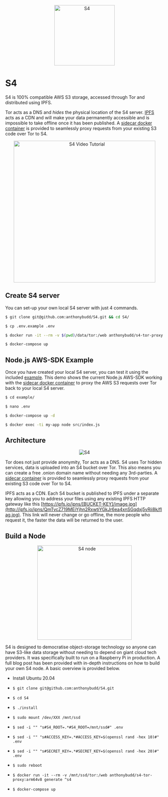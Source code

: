 <p align="center">
<img width="192" src="https://raw.githubusercontent.com/anthonybudd/s4/master/docs/img/s4-logo-dark.svg" alt="S4">
</p>


# S4
S4 is 100% compatible AWS S3 storage, accessed through Tor and distributed using IPFS.

Tor acts as a DNS and *hides* the physical location of the S4 server. [IPFS](https://github.com/ipfs/ipfs) acts as a CDN and will make your data permanently accessible and is impossible to take offline once it has been published. A [sidecar docker container](https://github.com/anthonybudd/s4-client) is provided to seamlessly proxy requests from your existing S3 code over Tor to S4.


<p align="center">
<a href="https://youtu.be/RMNjpAmCvcQ">
<img width="450" src="https://raw.githubusercontent.com/anthonybudd/s4/master/docs/img/s4-youtube-embed.png" alt="S4 Video Tutorial">
</a>
</p>

## Create S4 server
You can set-up your own local S4 server with just 4 commands.
```sh
$ git clone git@github.com:anthonybudd/S4.git && cd S4/

$ cp .env.example .env

$ docker run -it --rm -v $(pwd)/data/tor:/web anthonybudd/s4-tor-proxy generate ^s4

$ docker-compose up
```
## Node.js AWS-SDK Example
Once you have created your local S4 server, you can test it using the included [example](https://github.com/anthonybudd/S4/blob/master/example/src/index.js). This demo shows the current Node.js AWS-SDK working with the [sidecar docker container](https://github.com/anthonybudd/s4-client) to proxy the AWS S3 requests over Tor back to your local S4 server.

```sh
$ cd example/

$ nano .env

$ docker-compose up -d

$ docker exec -ti my-app node src/index.js
```

## Architecture
<p  align="center">
<img src="https://raw.githubusercontent.com/anthonybudd/s4/master/docs/img/s4-diagram.png"  alt="S4">
</p>

Tor does not just provide anonymity, Tor acts as a DNS. S4 uses Tor hidden services, data is uploaded into an S4 bucket over Tor. This also means you can create a free .onion domain name without needing any 3rd-parties. A [sidecar container](https://github.com/anthonybudd/s4-client) is provided to seamlessly proxy requests from your existing S3 code over Tor to S4.

IPFS acts as a CDN. Each S4 bucket is published to IPFS under a separate key allowing you to address your files using any existing IPFS HTTP gateway like this [https://ipfs.io/ipns/[BUCKET-KEY]/image.jpg](http://ipfs.io/ipns/QmTvcZ719MEiYjhn2RxwtiYGkJr6ea4xnSGqdxj5vRii8k/flag.jpg). This link will never change or go offline, the more people who request it, the faster the data will be returned to the user.


## Build a Node
<p  align="center">
<img src="https://raw.githubusercontent.com/anthonybudd/s4/master/docs/img/s4-node.png" width="300" alt="S4 node">
</p>
S4 is designed to democratise object-storage technology so anyone can have S3-like data storage without needing to depend on giant cloud tech providers. It was specifically built to run on a Raspberry Pi in production. A full blog post has been provided with in-depth instructions on how to build your own S4 node. A basic overview is provided below.

- Install Ubuntu 20.04

-  `$ git clone git@github.com:anthonybudd/S4.git`

-  `$ cd S4`

-  `$ ./install` 

-  `$ sudo mount /dev/XXX /mnt/ssd`

-  `$ sed -i "" "s#S4_ROOT=.*#S4_ROOT=/mnt/ssd#" .env`

-  `$ sed -i "" "s#ACCESS_KEY=.*#ACCESS_KEY=$(openssl rand -hex 10)#" .env`

-  `$ sed -i "" "s#SECRET_KEY=.*#SECRET_KEY=$(openssl rand -hex 20)#" .env`

-  `$ sudo reboot`

-  `$ docker run -it --rm -v /mnt/ssd/tor:/web anthonybudd/s4-tor-proxy:arm64v8 generate ^s4`

-  `$ docker-compose up`

